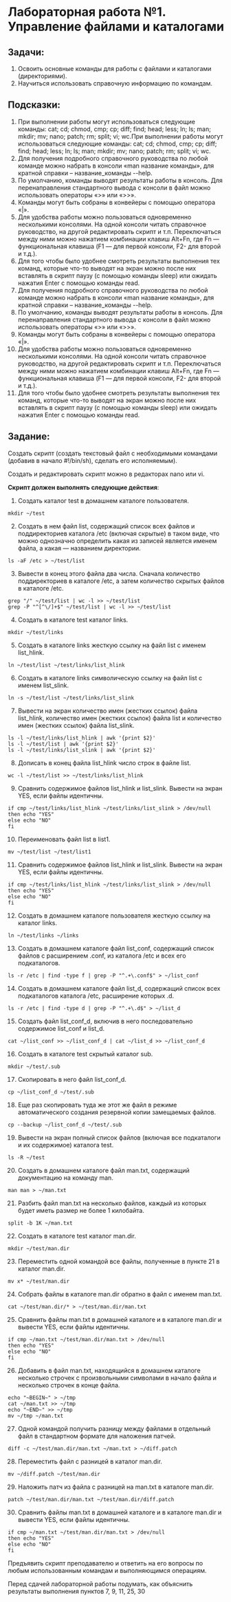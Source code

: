 # Лабораторная работа №1. Управление файлами и каталогами

## Задачи:

1. Освоить основные команды для работы с файлами и каталогами (директориями).
2. Научиться использовать справочную информацию по командам.

## Подсказки:

1. При выполнении работы могут использоваться следующие команды:
cat; cd; chmod, cmp; cp; diff; find; head; less; ln; ls; man; mkdir; mv; nano; patch; rm; split; vi; wc.При выполнении работы могут использоваться следующие команды:
cat; cd; chmod, cmp; cp; diff; find; head; less; ln; ls; man; mkdir; mv; nano; patch; rm; split; vi; wc.
2. Для получения подробного справочного руководства по любой команде можно набрать в консоли
«man название команды», для кратной справки – название_команды --help.
3. По умолчанию, команды выводят результаты работы в консоль. Для перенаправления
стандартного вывода с консоли в файл можно использовать операторы «>» или «>>».
4. Команды могут быть собраны в конвейеры с помощью оператора «|».
5. Для удобства работы можно пользоваться одновременно несколькими консолями. На одной
консоли читать справочное руководство, на другой редактировать скрипт и т.п. Переключаться между
ними можно нажатием комбинации клавиш Alt+Fn, где Fn — функциональная клавиша (F1 — для
первой консоли, F2- для второй и т.д.).
6. Для того чтобы было удобнее смотреть результаты выполнения тех команд, которые что-то
выводят на экран можно после них вставлять в скрипт паузу (с помощью команды sleep) или ожидать
нажатия Enter с помощью команды read.
7. Для получения подробного справочного руководства по любой команде можно набрать в консоли
«man название команды», для кратной справки – название_команды --help.
8. По умолчанию, команды выводят результаты работы в консоль. Для перенаправления
стандартного вывода с консоли в файл можно использовать операторы «>» или «>>».
9. Команды могут быть собраны в конвейеры с помощью оператора «|».
10. Для удобства работы можно пользоваться одновременно несколькими консолями. На одной
консоли читать справочное руководство, на другой редактировать скрипт и т.п. Переключаться между
ними можно нажатием комбинации клавиш Alt+Fn, где Fn — функциональная клавиша (F1 — для
первой консоли, F2- для второй и т.д.).
11. Для того чтобы было удобнее смотреть результаты выполнения тех команд, которые что-то
выводят на экран можно после них вставлять в скрипт паузу (с помощью команды sleep) или ожидать
нажатия Enter с помощью команды read.

## Задание:
Создать скрипт (создать текстовый файл с необходимыми командами (добавив в начало #!/bin/sh),
сделать его исполняемым). 

Создать и редактировать скрипт можно в редакторах nano или vi.

**Скрипт должен выполнять следующие действия**:

1. Создать каталог test в домашнем каталоге пользователя.
```
mkdir ~/test
```

2. Создать в нем файл list, содержащий список всех файлов и поддиректориев каталога /etc (включая
скрытые) в таком виде, что можно однозначно определить какая из записей является именем файла, а
какая — названием директории.
```
ls -aF /etc > ~/test/list
```

3. Вывести в конец этого файла два числа. Сначала количество поддиректориев в каталоге /etc, а
затем количество скрытых файлов в каталоге /etc.

```
grep "/" ~/test/list | wc -l >> ~/test/list
grep -P "^[^\/]+$" ~/test/list | wc -l >> ~/test/list
```

4. Создать в каталоге test каталог links.
```
mkdir ~/test/links
```

5. Создать в каталоге links жесткую ссылку на файл list с именем list_hlink.
```
ln ~/test/list ~/test/links/list_hlink
```

6. Создать в каталоге links символическую ссылку на файл list с именем list_slink.
```
ln -s ~/test/list ~/test/links/list_slink
```

7. Вывести на экран количество имен (жестких ссылок) файла list_hlink, количество имен (жестких
ссылок) файла list и количество имен (жестких ссылок) файла list_slink.
```
ls -l ~/test/links/list_hlink | awk '{print $2}'
ls -l ~/test/list | awk '{print $2}'
ls -l ~/test/links/list_slink | awk '{print $2}'
```

8. Дописать в конец файла list_hlink число строк в файле list.
```
wc -l ~/test/list >> ~/test/links/list_hlink
```

9. Сравнить содержимое файлов list_hlink и list_slink. Вывести на экран YES, если файлы
идентичны.
```
if cmp ~/test/links/list_hlink ~/test/links/list_slink > /dev/null
then echo "YES"
else echo "NO"
fi
```

10. Переименовать файл list в list1.
```
mv ~/test/list ~/test/list1
```

11. Сравнить содержимое файлов list_hlink и list_slink. Вывести на экран YES, если файлы
идентичны.
```
if cmp ~/test/links/list_hlink ~/test/links/list_slink > /dev/null
then echo "YES"
else echo "NO"
fi
```

12. Создать в домашнем каталоге пользователя жесткую ссылку на каталог links.
```
ln ~/test/links ~/links
```

13. Создать в домашнем каталоге файл list_conf, содержащий список файлов с расширением .conf, из
каталога /etc и всех его подкаталогов.
```
ls -r /etc | find -type f | grep -P "^.+\.conf$" > ~/list_conf
```

14. Создать в домашнем каталоге файл list_d, содержащий список всех подкаталогов каталога /etc,
расширение которых .d.
```
ls -r /etc | find -type d | grep -P "^.+\.d$" > ~/list_d
```

15. Создать файл list_conf_d, включив в него последовательно содержимое list_conf и list_d.
```
cat ~/list_conf >> ~/list_conf_d | cat ~/list_d >> ~/list_conf_d
```

16. Создать в каталоге test скрытый каталог sub.
```
mkdir ~/test/.sub
```

17. Скопировать в него файл list_conf_d.
```
cp ~/list_conf_d ~/test/.sub
```

18. Еще раз скопировать туда же этот же файл в режиме автоматического создания резервной копии
замещаемых файлов.
```
cp --backup ~/list_conf_d ~/test/.sub
```

19. Вывести на экран полный список файлов (включая все подкаталоги и их содержимое) каталога
test.
```
ls -R ~/test
```

20. Создать в домашнем каталоге файл man.txt, содержащий документацию на команду man.
```
man man > ~/man.txt
```

21. Разбить файл man.txt на несколько файлов, каждый из которых будет иметь размер не более 1
килобайта.
```
split -b 1K ~/man.txt
```
22. Создать в каталоге test каталог man.dir.
```
mkdir ~/test/man.dir
```

23. Переместить одной командой все файлы, полученные в пункте 21 в каталог man.dir.
```
mv x* ~/test/man.dir
```

24. Собрать файлы в каталоге man.dir обратно в файл с именем man.txt.
```
cat ~/test/man.dir/* > ~/test/man.dir/man.txt
```

25. Сравнить файлы man.txt в домашней каталоге и в каталоге man.dir и вывести YES, если файлы
идентичны.
```
if cmp ~/man.txt ~/test/man.dir/man.txt > /dev/null
then echo "YES"
else echo "NO"
fi
```

26. Добавить в файл man.txt, находящийся в домашнем каталоге несколько строчек с произвольными
символами в начало файла и несколько строчек в конце файла.
```
echo "~BEGIN~" > ~/tmp
cat ~/man.txt >> ~/tmp
echo "~END~" >> ~/tmp
mv ~/tmp ~/man.txt
```

27. Одной командой получить разницу между файлами в отдельный файл в стандартном формате для
наложения патчей.
```
diff -c ~/test/man.dir/man.txt ~/man.txt > ~/diff.patch
```

28. Переместить файл с разницей в каталог man.dir.
```
mv ~/diff.patch ~/test/man.dir
```

29. Наложить патч из файла с разницей на man.txt в каталоге man.dir.
```
patch ~/test/man.dir/man.txt ~/test/man.dir/diff.patch
```

30. Сравнить файлы man.txt в домашней каталоге и в каталоге man.dir и вывести YES, если файлы
идентичны.
```
if cmp ~/man.txt ~/test/man.dir/man.txt > /dev/null
then echo "YES"
else echo "NO"
fi
```

Предъявить скрипт преподавателю и ответить на его вопросы по любым использованным командам и
выполняющимся операциям. 

Перед сдачей лабораторной работы подумать, как объяснить результаты
выполнения пунктов 7, 9, 11, 25, 30